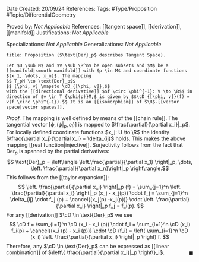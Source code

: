 <div class="topSpace"></div>

Date Created: 20/09/24
References: 
Tags: #Type/Proposition #Topic/DifferentialGeometry

Proved by: <i>Not Applicable</i>
References: [[tangent space]], [[derivation]], [[manifold]]
Justifications: <i>Not Applicable</i>

Specializations: <i>Not Applicable</i>
Generalizations: <i>Not Applicable</i>

``` ad-Proposition
title: Proposition ($\text{Der}_p$ describes Tangent Space).

Let $U \sub M$ and $V \sub \R^n$ be open subsets and $M$ be a [[manifold|smooth manifold]] with $p \in M$ and coordinate functions $(x_1, \dots, x_n)$. The mapping
$$ T_pM \to \text{Der}_p$$
$$ [\phi, v] \mapsto \cD_{[\phi, v]},$$
with the [[directional derivative]] $$f \circ \phi^{-1}: V \to \R$$ in direction of $v \in T_{\phi(p)}M,$ is given by $$\cD_{[\phi, v]}(f) = v(f \circ \phi^{-1}).$$ It is an [[isomorphism]] of $\R$-[[vector space|vector spaces]].
```

<i>Proof.</i>
The mapping is well defined by means of the [[chain rule]]. The tangential vector $[\phi, (\phi|_p, e_i)]$ is mapped to $\frac{\partial}{\partial x_i}|_p$. For locally defined coordinate functions $x_j: U \to \R$ the identity $\frac{\partial x_j}{\partial x_i} = \delta_{ij}$ holds. This makes the above mapping [[real function|injective]]. Surjectivity follows from the fact that $\text{Der}_p$ is spanned by the partial derivatives:
$$ \text{Der}_p = \left\langle \left.\frac{\partial}{\partial x_1} \right|_p, \dots, \left. \frac{\partial}{\partial x_n}\right|_p \right\rangle.$$
This follows from the [[taylor expansion]]:
$$
\left. \frac{\partial}{\partial x_i} \right|_p (f) = \sum_{j=1}^n \left. \frac{\partial}{\partial x_i} \right|_p (x_j - x_j(p)) \cdot f_j = \sum_{j=1}^n \delta_{ij} \cdot f_j (p) + \cancel{(x_j(p) -x_j(p))} \cdot \left. \frac{\partial}{\partial x_i} \right|_p f_j = f_i(p).
$$
For any [[derivation]] $\cD \in \text{Der}_p$ we see
$$
\cD f = \sum_{i=1}^n \cD (x_i - x_i (p)) \cdot f_i = \sum_{i=1}^n \cD (x_i) f_i(p) + \cancel{(x_i (p) - x_i (p))} \cdot \cD (f_i) = \left( \sum_{i=1}^n \cD (x_i) \left. \frac{\partial}{\partial x_i} \right|_p \right) f.
$$
Therefore, any $\cD \in \text{Der}_p$ can be expressed as [[linear combination]] of $\left\{ \frac{\partial}{\partial x_i}|_p \right\}_i$.
<span style="float:right;">$\blacksquare$</span>